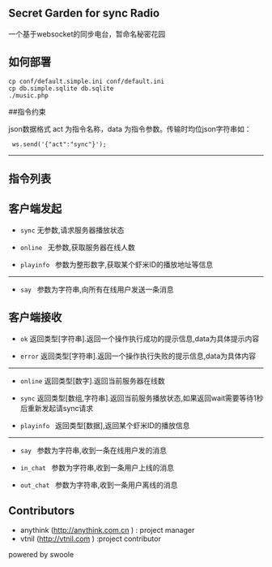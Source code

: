 ## Secret Garden for sync Radio

一个基于websocket的同步电台，暂命名秘密花园

## 如何部署

	cp conf/default.simple.ini conf/default.ini
	cp db.simple.sqlite db.sqlite
	./music.php

##指令约束

json数据格式 act 为指令名称，data 为指令参数。传输时均位json字符串如：
 
     ws.send('{"act":"sync"}');
------
## 指令列表


## 客户端发起

* ```sync``` 无参数,请求服务器播放状态

*  ```online ``` 无参数,获取服务器在线人数

* ```playinfo ``` 参数为整形数字,获取某个虾米ID的播放地址等信息

-------------

* ```say ``` 参数为字符串,向所有在线用户发送一条消息

##  客户端接收

 * ```ok``` 返回类型[字符串].返回一个操作执行成功的提示信息,data为具体提示内容
 
 * ```error``` 返回类型[字符串].返回一个操作执行失败的提示信息,data为具体内容
 
-------------
 
 * ```online``` 返回类型[数字].返回当前服务器在线数
 
 * ```sync``` 返回类型[数组,字符串].返回当前服务播放状态,如果返回wait需要等待1秒后重新发起请sync请求
 
 * ```playinfo ``` 返回类型[数据],返回某个虾米ID的播放信息
 
-------------

* ```say ``` 参数为字符串,收到一条在线用户发的消息

* ```in_chat ``` 参数为字符串,收到一条用户上线的消息

* ```out_chat ``` 参数为字符串,收到一条用户离线的消息

## Contributors

* anythink  (http://anythink.com.cn ) : project manager
* vtnil  (http://vtnil.com ) :project contributor

powered by swoole
